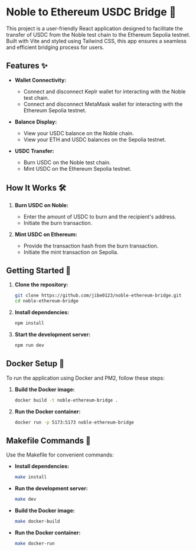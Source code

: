 # Noble to Ethereum USDC Bridge 🌉

This project is a user-friendly React application designed to facilitate the transfer of USDC from the Noble test chain to the Ethereum Sepolia testnet. Built with Vite and styled using Tailwind CSS, this app ensures a seamless and efficient bridging process for users.

## Features ✨

- **Wallet Connectivity:**
   - Connect and disconnect Keplr wallet for interacting with the Noble test chain.
   - Connect and disconnect MetaMask wallet for interacting with the Ethereum Sepolia testnet.

- **Balance Display:**
   - View your USDC balance on the Noble chain.
   - View your ETH and USDC balances on the Sepolia testnet.

- **USDC Transfer:**
   - Burn USDC on the Noble test chain.
   - Mint USDC on the Ethereum Sepolia testnet.

## How It Works 🛠️

1. **Burn USDC on Noble:**
   - Enter the amount of USDC to burn and the recipient's address.
   - Initiate the burn transaction.

2. **Mint USDC on Ethereum:**
   - Provide the transaction hash from the burn transaction.
   - Initiate the mint transaction on Sepolia.

## Getting Started 🚀

1. **Clone the repository:**
   ```bash
   git clone https://github.com/jibe0123/noble-ethereum-bridge.git
   cd noble-ethereum-bridge
   ```

2. **Install dependencies:**
   ```bash
   npm install
   ```

3. **Start the development server:**
   ```bash
   npm run dev
   ```

## Docker Setup 🐳

To run the application using Docker and PM2, follow these steps:

1. **Build the Docker image:**
   ```bash
   docker build -t noble-ethereum-bridge .
   ```

2. **Run the Docker container:**
   ```bash
   docker run -p 5173:5173 noble-ethereum-bridge
   ```

## Makefile Commands 📜

Use the Makefile for convenient commands:

- **Install dependencies:**
  ```bash
  make install
  ```

- **Run the development server:**
  ```bash
  make dev
  ```

- **Build the Docker image:**
  ```bash
  make docker-build
  ```

- **Run the Docker container:**
  ```bash
  make docker-run
  ```